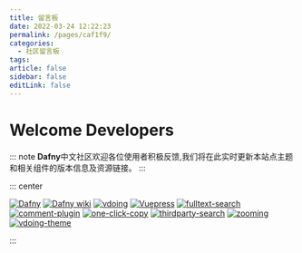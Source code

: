 ```yaml
---
title: 留言板
date: 2022-03-24 12:22:23
permalink: /pages/caf1f9/
categories:
  - 社区留言板
tags:
article: false
sidebar: false
editLink: false
---
```



# Welcome Developers
::: note
**Dafny**中文社区欢迎各位使用者积极反馈,我们将在此实时更新本站点主题和相关组件的版本信息及资源链接。
:::

::: center

<a href="https://github.com/dafny-lang/dafny"><img alt="Dafny" src="https://badg.now.sh/badge/Dafny/v3.5.0/blue?icon=github"></a>  <a href="https://github.com/dafny-lang/dafny/wiki"><img alt="Dafny wiki" src="https://badg.now.sh/badge/Dafny wiki/10.21 2021/cyan?icon=gitlab"></a>  <a href="https://doc.xugaoyi.com/"><img alt="vdoing" src="https://badg.now.sh/badge/Vdoing/release/cyan?icon=npm&labelColor=blue"></a>  <a href="https://vuepress.vuejs.org/"><img alt="Vuepress" src="https://badg.now.sh/badge/Vuepress/v1.9.5/blue?icon=npm"></a> <a href="https://www.npmjs.com/package/vuepress-plugin-fulltext-search"><img alt="fulltext-search" src="https://badg.now.sh/badge/fulltext-search/v2.2.1/blue?icon=npm"></a>  <a href="https://www.npmjs.com/package/@mr-hope/vuepress-plugin-comment"><img alt="comment-plugin" src="https://badg.now.sh/badge/comment-plugin/v0.7.3/blue?icon=npm"></a> <a href="https://www.npmjs.com/package/vuepress-plugin-one-click-copy"><img alt="one-click-copy" src="https://badg.now.sh/badge/one-click-copy/v1.0.2/blue?icon=npm"></a>  <a href="https://www.npmjs.com/package/vuepress-plugin-thirdparty-search"><img alt="thirdparty-search" src="https://badg.now.sh/badge/thirdparty-search/v1.0.2/blue?icon=npm"></a>  <a href="https://www.npmjs.com/package/vuepress-plugin-zooming"><img alt="zooming" src="https://badg.now.sh/badge/zooming/v1.1.7/blue?icon=npm"></a>  <a href="https://www.npmjs.com/package/vuepress-theme-vdoing"><img alt="vdoing-theme" src="https://badg.now.sh/badge/vdoing-theme/v1.10.0/blue?icon=npm"></a>

:::